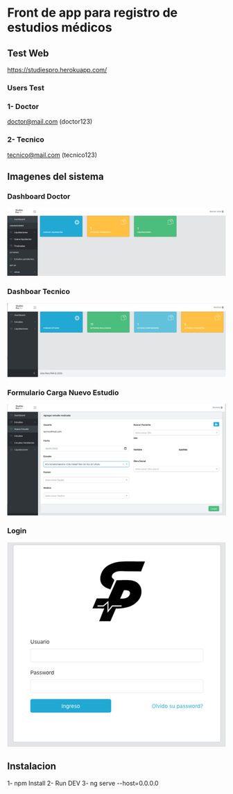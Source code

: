 # Front de app para registro de estudios médicos

## Test Web 
https://studiespro.herokuapp.com/

### Users Test
### 1-  Doctor
doctor@mail.com (doctor123)

### 2- Tecnico
tecnico@mail.com (tecnico123)

## Imagenes del sistema


### Dashboard Doctor 
![plot](./img/dashdoctor.png)
### Dashboar Tecnico
![plot](./img/dashtech.png)
### Formulario Carga Nuevo Estudio
![plot](./img/nuevoestudio.png)
### Login 
![plot](./img/login.png)

## Instalacion  
1- npm Install
2- Run DEV
3- ng serve --host=0.0.0.0

